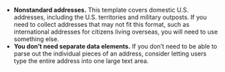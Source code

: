 - **Nonstandard addresses.** This template covers domestic U.S. addresses, including the U.S. territories and military outposts. If you need to collect addresses that may not fit this format, such as international addresses for citizens living overseas, you will need to use something else.
- **You don’t need separate data elements.** If you don’t need to be able to parse out the individual pieces of an address, consider letting users type the entire address into one large text area.
